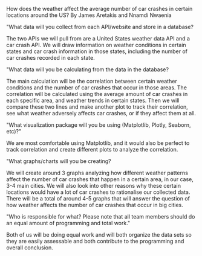 How does the weather affect the average number of car crashes in certain locations around the US?
By James Aretakis and Nnamdi Nwaenia


"What data will you collect from each API/website and store in a database?


The two APIs we will pull from are a United States weather data API and a car crash API. We will draw information on weather conditions in certain states and car crash information in those states, including the number of car crashes recorded in each state. 


"What data will you be calculating from the data in the database?


The main calculation will be the correlation between certain weather conditions and the number of car crashes that occur in those areas. The correlation will be calculated using the average amount of car crashes in each specific area, and weather trends in certain states. Then we will compare these two lines and make another plot to track their correlation, see what weather adversely affects car crashes, or if they affect them at all.


"What visualization package will you be using (Matplotlib, Plotly, Seaborn, etc)?"


We are most comfortable using Matplotlib, and it would also be perfect to track correlation and create different plots to analyze the correlation.


"What graphs/charts will you be creating?


We will create around 3 graphs analyzing how different weather patterns affect the number of car crashes that happen in a certain area, in our case, 3-4 main cities. We will also look into other reasons why these certain locations would have a lot of car crashes to rationalise our collected data. There will be a total of around 4-5 graphs that will answer the question of how weather affects the number of car crashes that occur in big cities.


"Who is responsible for what? Please note that all team members should do an equal amount of programming and total work."


Both of us will be doing equal work and will both organize the data sets so they are easily assessable and both contribute to the programming and overall conclusion.
